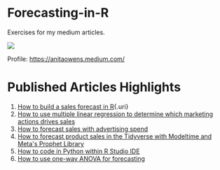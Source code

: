 # Forecasting-in-R

Exercises for my medium articles.

![](images/Screen%20Shot%202022-10-14%20at%209.51.00%20PM.png)

Profile: <https://anitaowens.medium.com/>

# Published Articles Highlights

1.  [How to build a sales forecast in R](https://medium.com/geekculture/how-to-build-a-sales-forecast-in-r-dafabb03a076){.uri}
2.  [How to use multiple linear regression to determine which marketing actions drives sales](https://medium.com/mlearning-ai/how-to-use-multiple-linear-regression-in-r-to-determine-which-marketing-actions-drives-sales-cf733eeae28e)
3.  [How to forecast sales with advertising spend](https://medium.com/geekculture/how-to-forecast-sales-with-advertising-spend-in-r-36e6fc99760a)
4.  [How to forecast product sales in the Tidyverse with Modeltime and Meta's Prophet Library](https://anitaowens.medium.com/how-to-forecast-product-sales-in-the-r-tidyverse-with-modeltime-and-prophet-cd509506940d)
5.  [How to code in Python within R Studio IDE](https://blog.devgenius.io/how-to-code-in-python-within-r-studio-caaec54c9d74)
6.  [How to use one-way ANOVA for forecasting](https://medium.com/mlearning-ai/how-use-one-way-anova-for-forecasting-in-r-908bb1b5b4d3)
